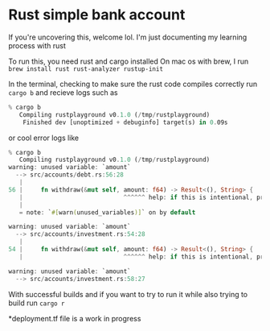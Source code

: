 # Rust simple bank account
If you're uncovering this, welcome lol. I'm just documenting my learning process with rust

To run this, you need rust and cargo installed
On mac os with brew, I run
```brew install rust rust-analyzer rustup-init```

In the terminal, checking to make sure the rust code compiles correctly run ```cargo b``` and recieve logs such as
```rust
% cargo b
   Compiling rustplayground v0.1.0 (/tmp/rustplayground)
    Finished dev [unoptimized + debuginfo] target(s) in 0.09s
```

or cool error logs like
```rust
% cargo b
   Compiling rustplayground v0.1.0 (/tmp/rustplayground)
warning: unused variable: `amount`
  --> src/accounts/debt.rs:56:28
   |
56 |     fn withdraw(&mut self, amount: f64) -> Result<(), String> {
   |                            ^^^^^^ help: if this is intentional, prefix it with an underscore: `_amount`
   |
   = note: `#[warn(unused_variables)]` on by default

warning: unused variable: `amount`
  --> src/accounts/investment.rs:54:28
   |
54 |     fn withdraw(&mut self, amount: f64) -> Result<(), String> {
   |                            ^^^^^^ help: if this is intentional, prefix it with an underscore: `_amount`

warning: unused variable: `amount`
  --> src/accounts/investment.rs:58:27
```

With successful builds and if you want to try to run it while also trying to build run ```cargo r```

*deployment.tf file is a work in progress